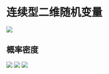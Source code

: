 # 连续型二维随机变量
![](https://gitee.com/guuest/images/raw/master/img/20210605143123.png)
## 概率密度
![](https://gitee.com/guuest/images/raw/master/img/20210605164021.png)
![](https://gitee.com/guuest/images/raw/master/img/20210605164319.png)
![](https://gitee.com/guuest/images/raw/master/img/20210605164419.png)
